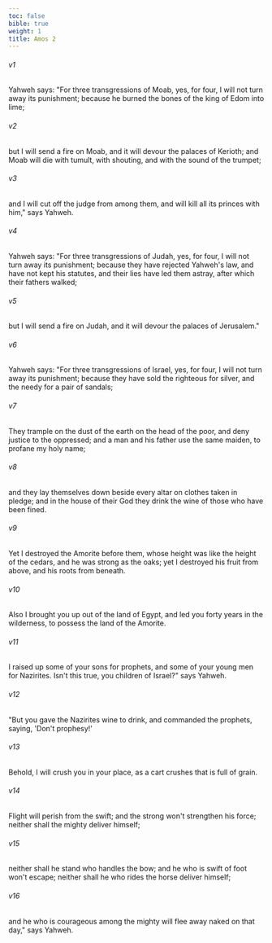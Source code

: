 ```yaml
---
toc: false
bible: true
weight: 1
title: Amos 2
---
```




###### v1 
Yahweh says: "For three transgressions of Moab, yes, for four, I will not turn away its punishment; because he burned the bones of the king of Edom into lime; 

###### v2 
but I will send a fire on Moab, and it will devour the palaces of Kerioth; and Moab will die with tumult, with shouting, and with the sound of the trumpet; 

###### v3 
and I will cut off the judge from among them, and will kill all its princes with him," says Yahweh. 

###### v4 
Yahweh says: "For three transgressions of Judah, yes, for four, I will not turn away its punishment; because they have rejected Yahweh's law, and have not kept his statutes, and their lies have led them astray, after which their fathers walked; 

###### v5 
but I will send a fire on Judah, and it will devour the palaces of Jerusalem." 

###### v6 
Yahweh says: "For three transgressions of Israel, yes, for four, I will not turn away its punishment; because they have sold the righteous for silver, and the needy for a pair of sandals; 

###### v7 
They trample on the dust of the earth on the head of the poor, and deny justice to the oppressed; and a man and his father use the same maiden, to profane my holy name; 

###### v8 
and they lay themselves down beside every altar on clothes taken in pledge; and in the house of their God they drink the wine of those who have been fined. 

###### v9 
Yet I destroyed the Amorite before them, whose height was like the height of the cedars, and he was strong as the oaks; yet I destroyed his fruit from above, and his roots from beneath. 

###### v10 
Also I brought you up out of the land of Egypt, and led you forty years in the wilderness, to possess the land of the Amorite. 

###### v11 
I raised up some of your sons for prophets, and some of your young men for Nazirites. Isn't this true, you children of Israel?" says Yahweh. 

###### v12 
"But you gave the Nazirites wine to drink, and commanded the prophets, saying, 'Don't prophesy!' 

###### v13 
Behold, I will crush you in your place, as a cart crushes that is full of grain. 

###### v14 
Flight will perish from the swift; and the strong won't strengthen his force; neither shall the mighty deliver himself; 

###### v15 
neither shall he stand who handles the bow; and he who is swift of foot won't escape; neither shall he who rides the horse deliver himself; 

###### v16 
and he who is courageous among the mighty will flee away naked on that day," says Yahweh.
